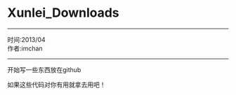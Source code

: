 Xunlei_Downloads
================
<hr />
时间:2013/04
<br/>作者:imchan
<hr />

<p>开始写一些东西放在github<p>
<h>如果这些代码对你有用就拿去用吧！<h>
